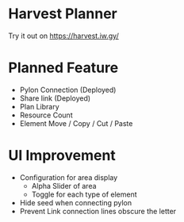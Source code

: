 # Harvest Planner
Try it out on https://harvest.iw.gy/

# Planned Feature
- Pylon Connection (Deployed)
- Share link (Deployed)
- Plan Library
- Resource Count
- Element Move / Copy / Cut / Paste

# UI Improvement
- Configuration for area display
  - Alpha Slider of area
  - Toggle for each type of element
- Hide seed when connecting pylon
- Prevent Link connection lines obscure the letter
